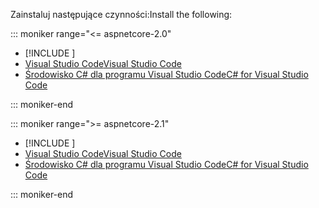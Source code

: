<span data-ttu-id="50ec7-101">Zainstaluj następujące czynności:</span><span class="sxs-lookup"><span data-stu-id="50ec7-101">Install the following:</span></span>

::: moniker range="<= aspnetcore-2.0"

* [!INCLUDE [](~/includes/net-core-sdk-download-link.md)]
* [<span data-ttu-id="50ec7-102">Visual Studio Code</span><span class="sxs-lookup"><span data-stu-id="50ec7-102">Visual Studio Code</span></span>](https://code.visualstudio.com/download)
* [<span data-ttu-id="50ec7-103">Środowisko C# dla programu Visual Studio Code</span><span class="sxs-lookup"><span data-stu-id="50ec7-103">C# for Visual Studio Code</span></span>](https://marketplace.visualstudio.com/items?itemName=ms-vscode.csharp)

::: moniker-end

::: moniker range=">= aspnetcore-2.1"

* [!INCLUDE [](~/includes/2.1-SDK.md)]
* [<span data-ttu-id="50ec7-104">Visual Studio Code</span><span class="sxs-lookup"><span data-stu-id="50ec7-104">Visual Studio Code</span></span>](https://code.visualstudio.com/download)
* [<span data-ttu-id="50ec7-105">Środowisko C# dla programu Visual Studio Code</span><span class="sxs-lookup"><span data-stu-id="50ec7-105">C# for Visual Studio Code</span></span>](https://marketplace.visualstudio.com/items?itemName=ms-vscode.csharp)

::: moniker-end
